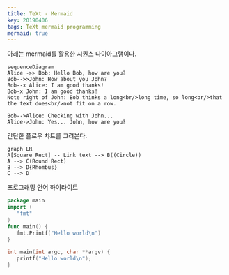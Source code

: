 ```yaml
---
title: TeXt - Mermaid
key: 20190406
tags: TeXt mermaid programming 
mermaid: true
---
```

아래는 mermaid를 활용한 시퀀스 다이아그램이다.
```mermaid
sequenceDiagram
Alice ->> Bob: Hello Bob, how are you?
Bob-->>John: How about you John?
Bob--x Alice: I am good thanks!
Bob-x John: I am good thanks!
Note right of John: Bob thinks a long<br/>long time, so long<br/>that the text does<br/>not fit on a row.

Bob-->Alice: Checking with John...
Alice->John: Yes... John, how are you?
```
간단한 플로우 챠트를 그려본다.

```mermaid
graph LR
A[Square Rect] -- Link text --> B((Circle))
A --> C(Round Rect)
B --> D{Rhombus}
C --> D
```
프로그래밍 언어 하이라이트
```go
package main
import (
   "fmt"
)
func main() {
   fmt.Printf("Hello world\n")
}
```
```c
int main(int argc, char **argv) {
   printf("Hello world\n");
}
```
